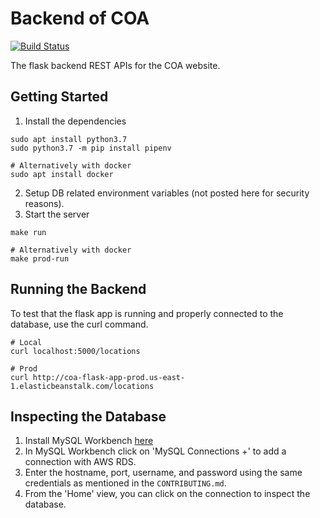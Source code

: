 # Backend of COA

[![Build Status](https://travis-ci.com/CleanOceanAction/coa_flask_app.svg?branch=master)](https://travis-ci.com/CleanOceanAction/coa_flask_app)

The flask backend REST APIs for the COA website.

## Getting Started

1. Install the dependencies

```
sudo apt install python3.7
sudo python3.7 -m pip install pipenv

# Alternatively with docker
sudo apt install docker
```

2. Setup DB related environment variables (not posted here for security reasons).
3. Start the server

```
make run

# Alternatively with docker
make prod-run
```

## Running the Backend

To test that the flask app is running and properly connected to the database,
use the curl command.

```
# Local
curl localhost:5000/locations

# Prod
curl http://coa-flask-app-prod.us-east-1.elasticbeanstalk.com/locations
```

## Inspecting the Database

1. Install MySQL Workbench [here](https://dev.mysql.com/downloads/workbench/)
2. In MySQL Workbench click on 'MySQL Connections +' to add
   a connection with AWS RDS.
3. Enter the hostname, port, username, and password using the
   same credentials as mentioned in the `CONTRIBUTING.md`.
4. From the 'Home' view, you can click on the connection to inspect the database.
